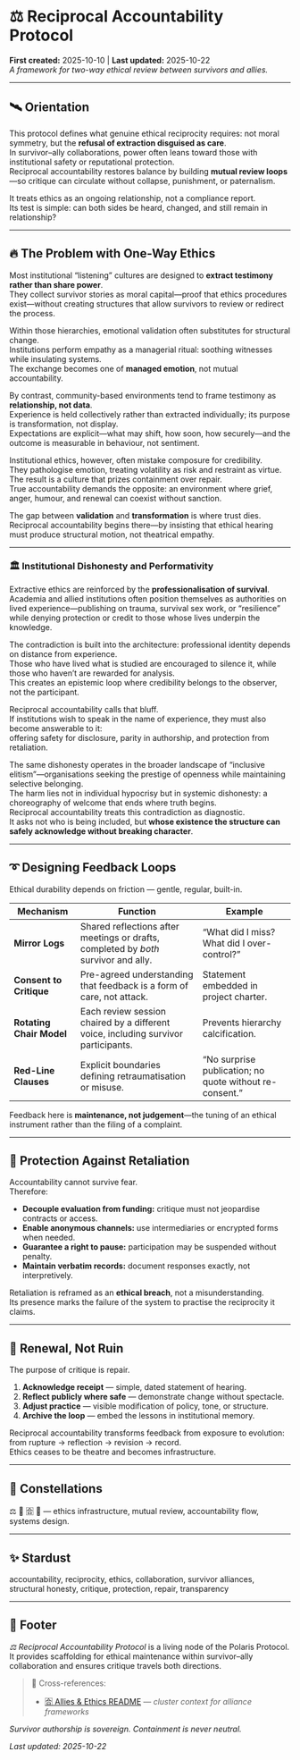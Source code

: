# ⚖️ Reciprocal Accountability Protocol  
**First created:** 2025-10-10 | **Last updated:** 2025-10-22  
*A framework for two-way ethical review between survivors and allies.*

---

## 🛰️ Orientation  
This protocol defines what genuine ethical reciprocity requires: not moral symmetry, but the **refusal of extraction disguised as care**.  
In survivor–ally collaborations, power often leans toward those with institutional safety or reputational protection.  
Reciprocal accountability restores balance by building **mutual review loops**—so critique can circulate without collapse, punishment, or paternalism.  

It treats ethics as an ongoing relationship, not a compliance report.  
Its test is simple: can both sides be heard, changed, and still remain in relationship?

---

## 🔥 The Problem with One-Way Ethics  

Most institutional “listening” cultures are designed to **extract testimony rather than share power**.  
They collect survivor stories as moral capital—proof that ethics procedures exist—without creating structures that allow survivors to review or redirect the process.  

Within those hierarchies, emotional validation often substitutes for structural change.  
Institutions perform empathy as a managerial ritual: soothing witnesses while insulating systems.  
The exchange becomes one of **managed emotion**, not mutual accountability.  

By contrast, community-based environments tend to frame testimony as **relationship, not data**.  
Experience is held collectively rather than extracted individually; its purpose is transformation, not display.  
Expectations are explicit—what may shift, how soon, how securely—and the outcome is measurable in behaviour, not sentiment.  

Institutional ethics, however, often mistake composure for credibility.  
They pathologise emotion, treating volatility as risk and restraint as virtue.  
The result is a culture that prizes containment over repair.  
True accountability demands the opposite: an environment where grief, anger, humour, and renewal can coexist without sanction.  

The gap between **validation** and **transformation** is where trust dies.  
Reciprocal accountability begins there—by insisting that ethical hearing must produce structural motion, not theatrical empathy.

---

### 🏛️ Institutional Dishonesty and Performativity  

Extractive ethics are reinforced by the **professionalisation of survival**.  
Academia and allied institutions often position themselves as authorities on lived experience—publishing on trauma, survival sex work, or “resilience” while denying protection or credit to those whose lives underpin the knowledge.  

The contradiction is built into the architecture: professional identity depends on distance from experience.  
Those who have lived what is studied are encouraged to silence it, while those who haven’t are rewarded for analysis.  
This creates an epistemic loop where credibility belongs to the observer, not the participant.  

Reciprocal accountability calls that bluff.  
If institutions wish to speak in the name of experience, they must also become answerable to it:  
offering safety for disclosure, parity in authorship, and protection from retaliation.  

The same dishonesty operates in the broader landscape of “inclusive elitism”—organisations seeking the prestige of openness while maintaining selective belonging.  
The harm lies not in individual hypocrisy but in systemic dishonesty: a choreography of welcome that ends where truth begins.  
Reciprocal accountability treats this contradiction as diagnostic.  
It asks not who is being included, but **whose existence the structure can safely acknowledge without breaking character**.

---

## ➰ Designing Feedback Loops  

Ethical durability depends on friction — gentle, regular, built-in.  

| Mechanism | Function | Example |
|------------|-----------|----------|
| **Mirror Logs** | Shared reflections after meetings or drafts, completed by *both* survivor and ally. | “What did I miss? What did I over-control?” |
| **Consent to Critique** | Pre-agreed understanding that feedback is a form of care, not attack. | Statement embedded in project charter. |
| **Rotating Chair Model** | Each review session chaired by a different voice, including survivor participants. | Prevents hierarchy calcification. |
| **Red-Line Clauses** | Explicit boundaries defining retraumatisation or misuse. | “No surprise publication; no quote without re-consent.” |

Feedback here is **maintenance, not judgement**—the tuning of an ethical instrument rather than the filing of a complaint.

---

## 🐍 Protection Against Retaliation  

Accountability cannot survive fear.  
Therefore:

- **Decouple evaluation from funding:** critique must not jeopardise contracts or access.  
- **Enable anonymous channels:** use intermediaries or encrypted forms when needed.  
- **Guarantee a right to pause:** participation may be suspended without penalty.  
- **Maintain verbatim records:** document responses exactly, not interpretively.  

Retaliation is reframed as an **ethical breach**, not a misunderstanding.  
Its presence marks the failure of the system to practise the reciprocity it claims.

---

## 🍄 Renewal, Not Ruin  

The purpose of critique is repair.  

1. **Acknowledge receipt** — simple, dated statement of hearing.  
2. **Reflect publicly where safe** — demonstrate change without spectacle.  
3. **Adjust practice** — visible modification of policy, tone, or structure.  
4. **Archive the loop** — embed the lessons in institutional memory.  

Reciprocal accountability transforms feedback from exposure to evolution:  
from rupture → reflection → revision → record.  
Ethics ceases to be theatre and becomes infrastructure.

---

## 🌌 Constellations  
⚖️ 🤝 🈴 🧩 — ethics infrastructure, mutual review, accountability flow, systems design.

---

## ✨ Stardust  
accountability, reciprocity, ethics, collaboration, survivor alliances, structural honesty, critique, protection, repair, transparency

---

## 🏮 Footer  
*⚖️ Reciprocal Accountability Protocol* is a living node of the Polaris Protocol.  
It provides scaffolding for ethical maintenance within survivor–ally collaboration and ensures critique travels both directions.  

> 📡 Cross-references:
> 
> - [🈴 Allies & Ethics README](./README.md) — *cluster context for alliance frameworks*  

*Survivor authorship is sovereign. Containment is never neutral.*  

_Last updated: 2025-10-22_
